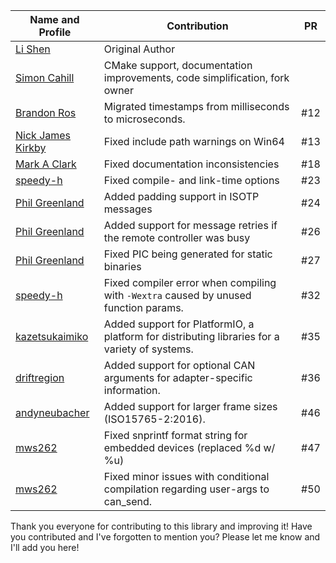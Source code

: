 |  Name and Profile                                   |  Contribution                                                                                  | PR     |
|-----------------------------------------------------|------------------------------------------------------------------------------------------------|--------|
| [Li Shen](https://github.com/lishen2)               |  Original Author                                                                               |        |
| [Simon Cahill](https://github.com/SimonCahill)      |  CMake support, documentation improvements, code simplification, fork owner                    |        |
| [Brandon Ros](https://github.com/brandonros)        |  Migrated timestamps from milliseconds to microseconds.                                        | #12    |
| [Nick James Kirkby](https://github.com/driftregion) |  Fixed include path warnings on Win64                                                          | #13    |
| [Mark A Clark](https://github.com/maclark88)        |  Fixed documentation inconsistencies                                                           | #18    |
| [speedy-h](https://github.com/speedy-h)             |  Fixed compile- and link-time options                                                          | #23    |
| [Phil Greenland](https://github.com/pgreenland)     |  Added padding support in ISOTP messages                                                       | #24    |
| [Phil Greenland](https://github.com/pgreenland)     |  Added support for message retries if the remote controller was busy                           | #26    |
| [Phil Greenland](https://github.com/pgreenland)     |  Fixed PIC being generated for static binaries                                                 | #27    |
| [speedy-h](https://github.com/speedy-h)             |  Fixed compiler error when compiling with `-Wextra` caused by unused function params.          | #32    |
| [kazetsukaimiko](https://github.com/kazetsukaimiko) |  Added support for PlatformIO, a platform for distributing libraries for a variety of systems. | #35    |
| [driftregion](https://github.com/driftregion)       |  Added support for optional CAN arguments for adapter-specific information.                    | #36    |
| [andyneubacher](https://github.com/AndyNeubacher)   |  Added support for larger frame sizes (ISO15765-2:2016).                                       | #46    |
| [mws262](https://github.com/mws262)                 |  Fixed snprintf format string for embedded devices (replaced %d w/ %u)                         | #47    |
| [mws262](https://github.com/mws262)                 |  Fixed minor issues with conditional compilation regarding user-args to can_send.              | #50    |

Thank you everyone for contributing to this library and improving it!
Have you contributed and I've forgotten to mention you? Please let me know and I'll add you here!
